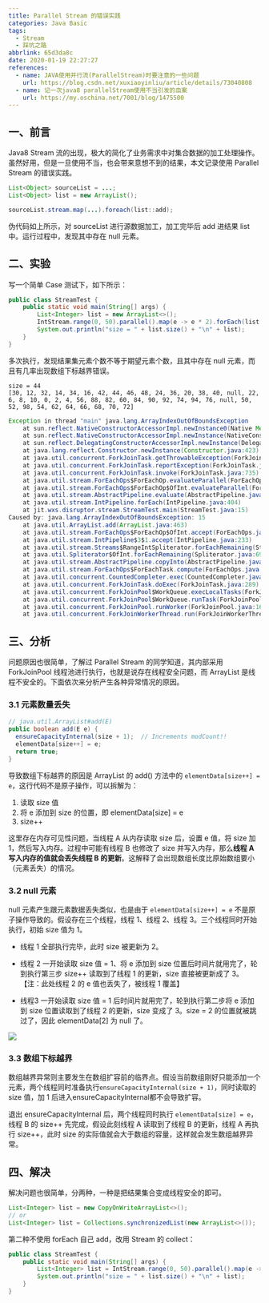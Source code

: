```yaml
---
title: Parallel Stream 的错误实践
categories: Java Basic
tags:
  - Stream
  - 踩坑之路
abbrlink: 65d3da8c
date: 2020-01-19 22:27:27
references:
  - name: JAVA使用并行流(ParallelStream)时要注意的一些问题
    url: https://blog.csdn.net/xuxiaoyinliu/article/details/73040808
  - name: 记一次java8 parallelStream使用不当引发的血案
    url: https://my.oschina.net/7001/blog/1475500
---
```


## 一、前言

Java8 Stream 流的出现，极大的简化了业务需求中对集合数据的加工处理操作。虽然好用，但是一旦使用不当，也会带来意想不到的结果，本文记录使用 Parallel Stream 的错误实践。

```java
List<Object> sourceList = ...;
List<Object> list = new ArrayList();

sourceList.stream.map(...).foreach(list::add);
```

伪代码如上所示，对 sourceList 进行源数据加工，加工完毕后 add 进结果 list 中。运行过程中，发现其中存在 null 元素。

## 二、实验

写一个简单 Case 测试下，如下所示：

```java
public class StreamTest {
    public static void main(String[] args) {
        List<Integer> list = new ArrayList<>();
        IntStream.range(0, 50).parallel().map(e -> e * 2).forEach(list::add);
        System.out.println("size = " + list.size() + "\n" + list);
    }
}
```

多次执行，发现结果集元素个数不等于期望元素个数，且其中存在 null 元素，而且有几率出现数组下标越界错误。

```
size = 44
[30, 12, 32, 14, 34, 16, 42, 44, 46, 48, 24, 36, 20, 38, 40, null, 22, 6, 8, 10, 0, 2, 4, 56, 88, 82, 60, 84, 90, 92, 74, 94, 76, null, 50, 52, 98, 54, 62, 64, 66, 68, 70, 72]
```

```java
Exception in thread "main" java.lang.ArrayIndexOutOfBoundsException
	at sun.reflect.NativeConstructorAccessorImpl.newInstance0(Native Method)
	at sun.reflect.NativeConstructorAccessorImpl.newInstance(NativeConstructorAccessorImpl.java:62)
	at sun.reflect.DelegatingConstructorAccessorImpl.newInstance(DelegatingConstructorAccessorImpl.java:45)
	at java.lang.reflect.Constructor.newInstance(Constructor.java:423)
	at java.util.concurrent.ForkJoinTask.getThrowableException(ForkJoinTask.java:598)
	at java.util.concurrent.ForkJoinTask.reportException(ForkJoinTask.java:677)
	at java.util.concurrent.ForkJoinTask.invoke(ForkJoinTask.java:735)
	at java.util.stream.ForEachOps$ForEachOp.evaluateParallel(ForEachOps.java:160)
	at java.util.stream.ForEachOps$ForEachOp$OfInt.evaluateParallel(ForEachOps.java:189)
	at java.util.stream.AbstractPipeline.evaluate(AbstractPipeline.java:233)
	at java.util.stream.IntPipeline.forEach(IntPipeline.java:404)
	at jit.wxs.disruptor.stream.StreamTest.main(StreamTest.java:15)
Caused by: java.lang.ArrayIndexOutOfBoundsException: 15
	at java.util.ArrayList.add(ArrayList.java:463)
	at java.util.stream.ForEachOps$ForEachOp$OfInt.accept(ForEachOps.java:205)
	at java.util.stream.IntPipeline$3$1.accept(IntPipeline.java:233)
	at java.util.stream.Streams$RangeIntSpliterator.forEachRemaining(Streams.java:110)
	at java.util.Spliterator$OfInt.forEachRemaining(Spliterator.java:693)
	at java.util.stream.AbstractPipeline.copyInto(AbstractPipeline.java:481)
	at java.util.stream.ForEachOps$ForEachTask.compute(ForEachOps.java:291)
	at java.util.concurrent.CountedCompleter.exec(CountedCompleter.java:731)
	at java.util.concurrent.ForkJoinTask.doExec(ForkJoinTask.java:289)
	at java.util.concurrent.ForkJoinPool$WorkQueue.execLocalTasks(ForkJoinPool.java:1040)
	at java.util.concurrent.ForkJoinPool$WorkQueue.runTask(ForkJoinPool.java:1058)
	at java.util.concurrent.ForkJoinPool.runWorker(ForkJoinPool.java:1692)
	at java.util.concurrent.ForkJoinWorkerThread.run(ForkJoinWorkerThread.java:157)
```

## 三、分析

问题原因也很简单，了解过 Parallel Stream  的同学知道，其内部采用 ForkJoinPool 线程池进行执行，也就是说存在线程安全问题，而 ArrayList 是线程不安全的。下面依次来分析产生各种异常情况的原因。

### 3.1 元素数量丢失

```java
// java.util.ArrayList#add(E)
public boolean add(E e) {
  ensureCapacityInternal(size + 1);  // Increments modCount!!
  elementData[size++] = e;
  return true;
}
```

导致数组下标越界的原因是 ArrayList 的 add() 方法中的 `elementData[size++] = e`，这行代码不是原子操作，可以拆解为：

1. 读取 size 值
2. 将 e 添加到 size 的位置，即 elementData[size] = e
3. size++

这里存在内存可见性问题，当线程 A 从内存读取 size 后，设置 e 值，将 size 加 1，然后写入内存。过程中可能有线程 B 也修改了 size 并写入内存，那么**线程 A 写入内存的值就会丢失线程 B 的更新**。这解释了会出现数组长度比原始数组要小（元素丢失）的情况。

### 3.2 null 元素

null 元素产生跟元素数据丢失类似，也是由于 `elementData[size++] = e` 不是原子操作导致的。假设存在三个线程，线程 1、线程 2、线程 3。三个线程同时开始执行，初始 size 值为 1。

- 线程 1 全部执行完毕，此时 size 被更新为 2。

- 线程 2 一开始读取 size 值 = 1、将 e 添加到 size 位置后时间片就用完了，轮到执行第三步 size++ 读取到了线程 1 的更新，size 直接被更新成了 3。【注：此处线程 2 的 e 值也丢失了，被线程 1 覆盖】

- 线程3 一开始读取 size 值 = 1 后时间片就用完了，轮到执行第二步将 e 添加到 size 位置读取到了线程 2 的更新，size 变成了 3。size = 2 的位置就被跳过了，因此 elementData[2] 为 null 了。

![](https://cdn.jsdelivr.net/gh/jitwxs/cdn/blog/posts/202001/20200119214514457.png)

### 3.3 数组下标越界

数组越界异常则主要发生在数组扩容前的临界点。假设当前数组刚好只能添加一个元素，两个线程同时准备执行`ensureCapacityInternal(size + 1)`，同时读取的 size 值，加 1 后进入ensureCapacityInternal都不会导致扩容。

退出 ensureCapacityInternal 后，两个线程同时执行 `elementData[size] = e`，线程 B 的 size++ 先完成，假设此刻线程 A 读取到了线程 B 的更新，线程 A 再执行 size++，此时 size 的实际值就会大于数组的容量，这样就会发生数组越界异常。

## 四、解决

解决问题也很简单，分两种，一种是把结果集合变成线程安全的即可。

```java
List<Integer> list = new CopyOnWriteArrayList<>();
// or
List<Integer> list = Collections.synchronizedList(new ArrayList<>());
```

第二种不使用 forEach 自己 add，改用 Stream 的 collect：

```java
public class StreamTest {
    public static void main(String[] args) {
        List<Integer> list = IntStream.range(0, 50).parallel().map(e -> e * 2).boxed().collect(Collectors.toList());
        System.out.println("size = " + list.size() + "\n" + list);
    }
}
```
